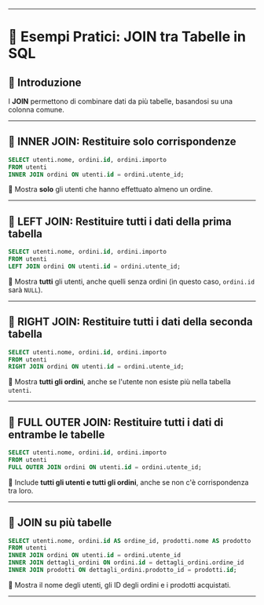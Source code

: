 
---


# 📌 Esempi Pratici: JOIN tra Tabelle in SQL

## 🔎 Introduzione
I **JOIN** permettono di combinare dati da più tabelle, basandosi su una colonna comune.

---

## 🎯 INNER JOIN: Restituire solo corrispondenze
```sql
SELECT utenti.nome, ordini.id, ordini.importo
FROM utenti
INNER JOIN ordini ON utenti.id = ordini.utente_id;
````

📌 Mostra **solo** gli utenti che hanno effettuato almeno un ordine.

---

## 🎯 LEFT JOIN: Restituire tutti i dati della prima tabella

```sql
SELECT utenti.nome, ordini.id, ordini.importo
FROM utenti
LEFT JOIN ordini ON utenti.id = ordini.utente_id;
```

📌 Mostra **tutti** gli utenti, anche quelli senza ordini (in questo caso, `ordini.id` sarà `NULL`).

---

## 🎯 RIGHT JOIN: Restituire tutti i dati della seconda tabella

```sql
SELECT utenti.nome, ordini.id, ordini.importo
FROM utenti
RIGHT JOIN ordini ON utenti.id = ordini.utente_id;
```

📌 Mostra **tutti gli ordini**, anche se l'utente non esiste più nella tabella `utenti`.

---

## 🎯 FULL OUTER JOIN: Restituire tutti i dati di entrambe le tabelle

```sql
SELECT utenti.nome, ordini.id, ordini.importo
FROM utenti
FULL OUTER JOIN ordini ON utenti.id = ordini.utente_id;
```

📌 Include **tutti gli utenti e tutti gli ordini**, anche se non c'è corrispondenza tra loro.

---

## 🎯 JOIN su più tabelle

```sql
SELECT utenti.nome, ordini.id AS ordine_id, prodotti.nome AS prodotto
FROM utenti
INNER JOIN ordini ON utenti.id = ordini.utente_id
INNER JOIN dettagli_ordini ON ordini.id = dettagli_ordini.ordine_id
INNER JOIN prodotti ON dettagli_ordini.prodotto_id = prodotti.id;
```

📌 Mostra il nome degli utenti, gli ID degli ordini e i prodotti acquistati.

---
